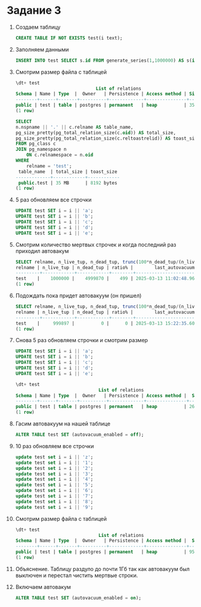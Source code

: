 # Задание 3

1. Создаем таблицу

    ```sql
    CREATE TABLE IF NOT EXISTS test(i text);
    ```
2. Заполняем данными
    
    ```sql
    INSERT INTO test SELECT s.id FROM generate_series(1,1000000) AS s(id);
    ```

3. Смотрим размер файла с таблицей

    ```sql
    \dt+ test
                                  List of relations
    Schema | Name | Type  |  Owner   | Persistence | Access method | Size  | Description 
    --------+------+-------+----------+-------------+---------------+-------+-------------
    public | test | table | postgres | permanent   | heap          | 35 MB | 
    (1 row)
    ```

    ```sql
    SELECT
    n.nspname || '.' || c.relname AS table_name,
    pg_size_pretty(pg_total_relation_size(c.oid)) AS total_size,
    pg_size_pretty(pg_total_relation_size(c.reltoastrelid)) AS toast_size
    FROM pg_class c
    JOIN pg_namespace n
        ON c.relnamespace = n.oid
    WHERE
        relname = 'test';
     table_name  | total_size | toast_size 
    -------------+------------+------------
     public.test | 35 MB      | 8192 bytes
    (1 row)
    ```

4. 5 раз обновляем все строчки
    ```sql
    UPDATE test SET i = i || 'a';
    UPDATE test SET i = i || 'b';
    UPDATE test SET i = i || 'c';
    UPDATE test SET i = i || 'd';
    UPDATE test SET i = i || 'e';
    ```

5. Смотрим количество мертвых строчек и когда последний раз приходил автовакум

    ```sql
    SELECT relname, n_live_tup, n_dead_tup, trunc(100*n_dead_tup/(n_live_tup+1))::float "ratio%", last_autovacuum FROM pg_stat_user_tables WHERE relname = 'test';
    relname | n_live_tup | n_dead_tup | ratio% |        last_autovacuum        
    ---------+------------+------------+--------+-------------------------------
    test    |    1000000 |    4999870 |    499 | 2025-03-13 11:02:48.965523+00
    (1 row)
    ``` 

6. Подождать пока придет автовакуум (он пришел)

    ```sql
    SELECT relname, n_live_tup, n_dead_tup, trunc(100*n_dead_tup/(n_live_tup+1))::float "ratio%", last_autovacuum FROM pg_stat_user_tables WHERE relname = 'test';
    relname | n_live_tup | n_dead_tup | ratio% |        last_autovacuum        
    ---------+------------+------------+--------+-------------------------------
    test    |     999897 |          0 |      0 | 2025-03-13 15:22:35.600942+00
    (1 row)
    ```

7. Снова 5 раз обновляем строчки и смотрим размер

    ```sql
    UPDATE test SET i = i || 'a';
    UPDATE test SET i = i || 'b';
    UPDATE test SET i = i || 'c';
    UPDATE test SET i = i || 'd';
    UPDATE test SET i = i || 'e';
    ```

    ```sql
    \dt+ test
                                   List of relations
    Schema | Name | Type  |  Owner   | Persistence | Access method |  Size  | Description 
    --------+------+-------+----------+-------------+---------------+--------+-------------
    public | test | table | postgres | permanent   | heap          | 260 MB | 
    (1 row)
    ```

8. Гасим автовакуум на нашей таблице

    ```sql
    ALTER TABLE test SET (autovacuum_enabled = off);
    ```

8. 10 раз обновляем все строчки

    ```sql
    update test set i = i || 'z';
    update test set i = i || '1';
    update test set i = i || '2';
    update test set i = i || '3';
    update test set i = i || '4';
    update test set i = i || '5';
    update test set i = i || '6';
    update test set i = i || '7';
    update test set i = i || '8';
    update test set i = i || '9';
    ```

9. Смотрим размер файла с таблицей

    ```sql
    \dt+ test
                                   List of relations
    Schema | Name | Type  |  Owner   | Persistence | Access method |  Size  | Description 
    --------+------+-------+----------+-------------+---------------+--------+-------------
    public | test | table | postgres | permanent   | heap          | 952 MB | 
    (1 row)
    ```

10. Объяснение.
    Таблицу раздуло до почти 1Гб так как автовакуум был выключен и перестал чистить мертвые строки. 

11. Включаем автовакум

    ```sql
    ALTER TABLE test SET (autovacuum_enabled = on);
    ```